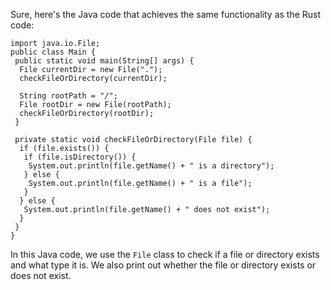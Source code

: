 Sure, here's the Java code that achieves the same functionality as the Rust code:
```
import java.io.File;
public class Main {
 public static void main(String[] args) {
  File currentDir = new File(".");
  checkFileOrDirectory(currentDir);
  
  String rootPath = "/";
  File rootDir = new File(rootPath);
  checkFileOrDirectory(rootDir);
 }
 
 private static void checkFileOrDirectory(File file) {
  if (file.exists()) {
   if (file.isDirectory()) {
    System.out.println(file.getName() + " is a directory");
   } else {
    System.out.println(file.getName() + " is a file");
   }
  } else {
   System.out.println(file.getName() + " does not exist");
  }
 }
}
``` 
In this Java code, we use the `File` class to check if a file or directory exists and what type it is. We also print out whether the file or directory exists or does not exist.

